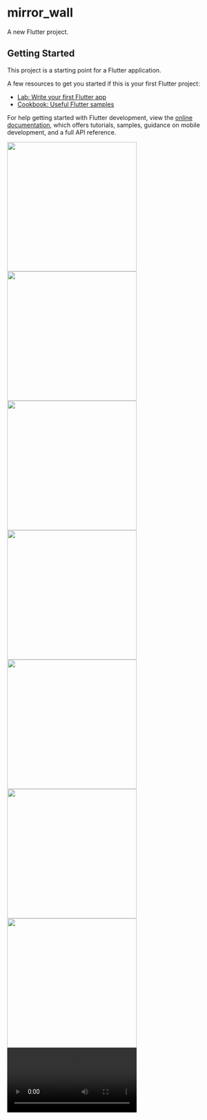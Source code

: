 # mirror_wall

A new Flutter project.

## Getting Started

This project is a starting point for a Flutter application.

A few resources to get you started if this is your first Flutter project:

- [Lab: Write your first Flutter app](https://docs.flutter.dev/get-started/codelab)
- [Cookbook: Useful Flutter samples](https://docs.flutter.dev/cookbook)

For help getting started with Flutter development, view the
[online documentation](https://docs.flutter.dev/), which offers tutorials,
samples, guidance on mobile development, and a full API reference.

<img src="https://github.com/user-attachments/assets/c1bb1c7b-f47a-4508-bfb5-79dd65a95519" width= "300px">
<img src="https://github.com/user-attachments/assets/5c9116f2-f173-436d-bae9-7f9776c88b2a" width= "300px">
<img src="https://github.com/user-attachments/assets/ac6e45b5-699b-4b9e-a6a3-dfb8b34058e4"width="300px">
<img src="https://github.com/user-attachments/assets/32514efa-ce24-418b-abcc-a7b0e598ce73"width="300px">
<img src="https://github.com/user-attachments/assets/a49408d9-4305-4ffc-8c28-8f950d0041da"width="300px">
<img src="https://github.com/user-attachments/assets/b3aa4d6c-e8d9-40e6-a742-ef991e7c5f7d"width="300px">
<img src="https://github.com/user-attachments/assets/dbef4885-9107-46ca-af29-d1e6db7d5caa"width="300px">

<video src="https://github.com/user-attachments/assets/bb02a094-4367-448e-a720-8a9ea5957ce7">




